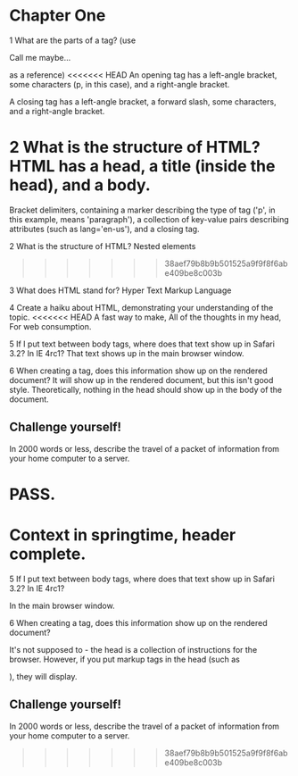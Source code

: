 # Chapter One

1 What are the parts of a tag? (use <p lang= "en-US">Call me maybe...</p> as a reference)
<<<<<<< HEAD
An opening tag has a left-angle bracket, some characters (p, in this case), and a right-angle bracket.

A closing tag has a left-angle bracket, a forward slash, some characters, and a right-angle bracket.

2 What is the structure of HTML?
HTML has a head, a title (inside the head), and a body.
=======

Bracket delimiters, containing a marker describing the type of tag ('p', in this example,
means 'paragraph'), a collection of key-value pairs describing attributes (such as lang='en-us'),
and a closing tag. 

2 What is the structure of HTML?
Nested elements
>>>>>>> 38aef79b8b9b501525a9f9f8f6abe409be8c003b

3 What does HTML stand for?
  Hyper
  Text
  Markup
  Language

4 Create a haiku about HTML, demonstrating your understanding of the topic.
<<<<<<< HEAD
A fast way to make,
All of the thoughts in my head,
For web consumption.

5 If I put text between body tags, where does that text show up in Safari 3.2? In IE 4rc1?
That text shows up in the main browser window.

6 When creating a <head> tag, does this information show up on the rendered document?
It will show up in the rendered document, but this isn't good style. Theoretically, nothing in the head should show up in the body of the document.

## Challenge yourself!

In 2000 words or less, describe the travel of a packet of information from your home computer to a server.

PASS.
=======
<head><body><h1>
Context in springtime, header
complete.</h1>


5 If I put text between body tags, where does that text show up in Safari 3.2? In IE 4rc1?

In the main browser window.

6 When creating a <head> tag, does this information show up on the rendered document?

It's not supposed to - the head is a collection of instructions for the browser.
However, if you put markup tags in the head (such as <p>), they will display.

## Challenge yourself!

In 2000 words or less, describe the travel of a packet of information from your home computer to a server.
>>>>>>> 38aef79b8b9b501525a9f9f8f6abe409be8c003b
